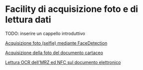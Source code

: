 ﻿

# Facility di acquisizione foto e di lettura dati


TODO: inserire un cappello introduttivo 

[Acquisizione foto (selfie) mediante FaceDetection](AcquisizioneSelfie.md)

[Acquisizione della foto del documento cartaceo](AcquisizioneFotoDocumentoCartaceo.md)

[ Lettura OCR dell'MRZ ed NFC sul documento elettronico](LetturaOCReNFC.md)




